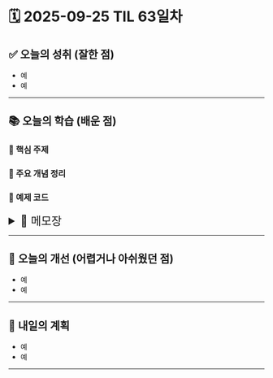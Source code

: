# 🗓️ 2025-09-25 TIL 63일차

## ✅ 오늘의 성취 (잘한 점)

- 예
- 예

---

## 📚 오늘의 학습 (배운 점)

### 🔹 핵심 주제

### 🔹 주요 개념 정리

### 🔹 예제 코드

<details>
<summary style="font-size: 22px;">📓 메모장</summary>

## fetch api 개선

next의 고도화된 fetch
= revalidate 가능하다는 뜻

#### fetchClient.js

- api fetch 추상화 틀
- api 요청 표준화 fetch wrapper module
- 중복 코드도 줄여줌!
- 보통 axios는 axios.create()로, fetch는 fetchClient.js로
- 가장 아레 레벨.
- fetch 공통 설정(헤더, 에러 처리, 토큰 등) 담당

#### authService.js, userService.js

- 도메인별(기능별) api 요청 로직 별도 관리 레이어
- api 요청 담당
- 내부적으로 fetchClient 불러서 사용

#### 실제 컴포넌트 훅 (UI)

- authService, userService 호출해서 데이터 get
- UI에서는 fetchClient 직접X 서비스 레이어만 의존

쿠키에서 캐시는 계속 가지고 있으면 위험에 노출될 수도 있고 애초에 굳이 캐싱할 필요가 없음

try catch를 fetch쪽에 넣으면 안되는 이유  
 화면마다 catch대처를 달리 해야해서 추상화하기 적절하지 않음. 이건 최대한 화면(페이지파일)에 가까이 둬야함

개발단에서 사파리 인증이 어려운 이유  
 = 사파리는 브라우저 보안이 엄격한 편. 현재 json-server로 사용하는 서버는 https고, 프론트 서버가 http기 때문에 네트워크 보안도 다르고 프론트쪽 네트워크 보안이 약해 인증이 어려운 상황. 배포 후 security를 사용하면 문제가 해결될 것.

## context api로 유저 데이터 관리하기

#### Q.리액트 쿼리도 전역적으로 감싸는데, 왜 인증 상태는 Context API로 관리하는게 나을까?

- 리액트 쿼리는 `서버 상태 관리 라이브러리`
- `백엔드 서버와 동기화되는 데이터`의 캐싱, refetch, 업데이트 용
- ex) 게시글 목록, 유저 상세 정보, 검색 결과

- Context API는 `클라이언트 상태 공유`
- 서버와 무관히 앱 내부에서 전역적으로 필요로 하는 상태를 전달
- ex) 현재 로그인한 사용자, 다크 모드 여부, 언어 설정

> #### 인증상태는 서버에서 매번 새로 가져와야하는 서버 상태가 아닌
>
> #### 앱이 켜져 있는 동안은 변하지 않고 앱 전역에서 필요로 하는 클라이언트 상태에 더 가까움

react query로만 관리하면 컴포넌트 첫 마운트 때마다 api 요청 발생  
=> 불필요한 네트워크 요청과 복잡한 invalidate 처리 발생

## context api

context
1. 만든다 - createContext
2. 내보낸다 - AuthProvider (value를 전역에서 쓰겠다)
3. 사용한다 - useContext (우리가 만든 컨텍스트를 인자로 꼭 넣어야함)
4. 근데 useContext를 page단에서 쓰면 여러 context 관리시에 헷갈릴 수 있으니 useHook으로 따로 빼둬서 context 객체를 미리 지정해놓으면 관리가 편함! 이래서 관심사 분리를 하는구먼


isLoading false시점 이유?
=> ㄹ우팅 결정이 다 되고 나서야 false로 바꿈

</details>

---

## 🧠 오늘의 개선 (어렵거나 아쉬웠던 점)

- 예
- 예

---

## 🚀 내일의 계획

- 예
- 예

---
